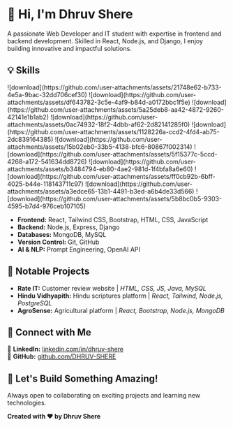 <h1>👋 Hi, I'm Dhruv Shere</h1>
    <p>
        A passionate Web Developer and IT student with expertise in frontend and backend development. Skilled in React, Node.js, and Django, I enjoy building innovative and impactful solutions.
    </p>
    <h2>
        💡 Skills
    </h2>
        ![download](https://github.com/user-attachments/assets/21748e62-b733-4e5a-9bac-32dd706cef30)
        ![download](https://github.com/user-attachments/assets/df643782-3c5e-4af9-b84d-a0172bbc1f5e)
        ![download](https://github.com/user-attachments/assets/5a25deb8-aa42-4872-9260-42141e1b1ab2)
        ![download](https://github.com/user-attachments/assets/0ac74932-18f2-4dbb-af62-2d82141285f0)
        ![download](https://github.com/user-attachments/assets/1128226a-ccd2-4fd4-ab75-2dc839164385)
        ![download](https://github.com/user-attachments/assets/15b02eb0-33b5-4138-bfc6-80867f002314)
        ![download](https://github.com/user-attachments/assets/5f15377c-5ccd-4268-a172-541634dd8726)
        ![download](https://github.com/user-attachments/assets/b3484794-eb80-4ae2-981d-1f4bfa8a6e60)
        ![download](https://github.com/user-attachments/assets/ff0cb92b-6bff-4025-b44e-118143711c97)
        ![download](https://github.com/user-attachments/assets/a3edce65-13b1-4491-b3ed-a6b4de33d566)
        ![download](https://github.com/user-attachments/assets/5b8bc0b5-9303-4595-b7d4-976ceb107105)
    <ul>
        <li><b>Frontend:</b> React, Tailwind CSS, Bootstrap, HTML, CSS, JavaScript</li>
        <li><b>Backend:</b> Node.js, Express, Django</li>
        <li><b>Databases:</b> MongoDB, MySQL</li>
        <li><b>Version Control:</b> Git, GitHub</li>
        <li><b>AI & NLP:</b> Prompt Engineering, OpenAI API</li>
    </ul>
    <h2>📂 Notable Projects</h2>
    <ul>
        <li><b>Rate IT:</b> Customer review website | <i>HTML, CSS, JS, Java, MySQL</i></li>
        <li><b>Hindu Vidhyapith:</b> Hindu scriptures platform | <i>React, Tailwind, Node.js, PostgreSQL</i></li>
        <li><b>AgroSense:</b> Agricultural platform | <i>React, Bootstrap, Node.js, MongoDB</i></li>
    </ul>
    <h2>🔗 Connect with Me</h2>
    <p>
        📌 <b>LinkedIn:</b> <a href="https://www.linkedin.com/in/dhruv-shere/" target="_blank">linkedin.com/in/dhruv-shere</a><br>
        📌 <b>GitHub:</b> <a href="https://github.com/DHRUV-SHERE" target="_blank">github.com/DHRUV-SHERE</a>
    </p>
    <h2>🚀 Let's Build Something Amazing!</h2>
    <p>Always open to collaborating on exciting projects and learning new technologies.</p>
    <footer>
        <p><b>Created with ❤️ by Dhruv Shere</b></p>
    </footer>
